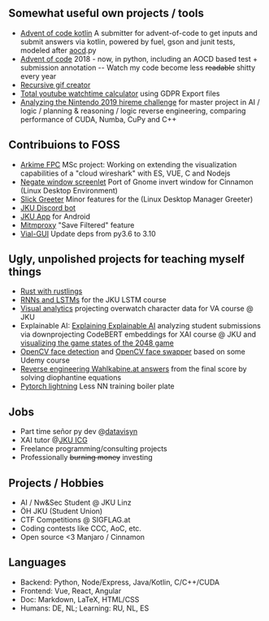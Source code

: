 ## Somewhat useful own projects / tools
* [Advent of code kotlin](https://github.com/rnbwdsh/advent-of-code-kotlin) A submitter for advent-of-code to get inputs and submit answers via kotlin, powered by fuel, gson and junit tests, modeled after [aocd](https://github.com/wimglenn/advent-of-code-data/tree/master/).py
* [Advent of code](https://github.com/rnbwdsh/advent-of-code) 2018 - now, in python, including an AOCD based test + submission annotation -- Watch my code become less ~~readable~~ shitty every year
* [Recursive gif creator](https://github.com/rnbwdsh/gif_recursion)
* [Total youtube watchtime calculator](https://github.com/rnbwdsh/youtube-watchtime-calculator) using GDPR Export files
* [Analyzing the Nintendo 2019 hireme challenge](https://github.com/rnbwdsh/nintendo_hireme) for master project in AI / logic / planning & reasoning / logic reverse engineering, comparing performance of CUDA, Numba, CuPy and C++


## Contribuions to FOSS
* [Arkime FPC](https://github.com/rnbwdsh/arkime) MSc project: Working on extending the visualization capabilities of a "cloud wireshark" with ES, VUE, C and Nodejs
* [Negate window screenlet](https://github.com/rnbwdsh/cinnamon-spices-extensions/tree/master/rnbdsh%40negateWindow) Port of Gnome invert window for Cinnamon (Linux Desktop Environment)
* [Slick Greeter](https://github.com/rnbwdsh/slick-greeter) Minor features for the (Linux Desktop Manager Greeter)
* [JKU Discord bot](https://github.com/rnbwdsh/StV-Informatik-AI-Discord-Bot)
* [JKU App](https://github.com/marunjar/anewjkuapp) for Android
* [Mitmproxy](https://github.com/rnbwdsh/mitmproxy) "Save Filtered" feature
* [Vial-GUI](https://github.com/rnbwdsh/vial-gui) Update deps from py3.6 to 3.10

## Ugly, unpolished projects for teaching myself things
* [Rust with rustlings](https://github.com/rnbwdsh/rustlings)
* [RNNs and LSTMs](https://github.com/rnbwdsh/lstm_rnn) for the JKU LSTM course
* [Visual analytics](https://github.com/rnbwdsh/VA_overwatch) projecting overwatch character data for VA course @ JKU
* Explainable AI: [Explaining Explainable AI](https://github.com/rnbwdsh/explaining_explainable_ai/) analyzing student submissions via downprojecting CodeBERT embeddings for XAI course @ JKU and [visualizing the game states of the 2048 game](https://github.com/rnbwdsh/2048vis)
* [OpenCV face detection](https://github.com/rnbwdsh/facefilter) and [OpenCV face swapper](https://github.com/rnbwdsh/face_swapper) based on some Udemy course
* [Reverse engineering Wahlkabine.at answers](https://github.com/rnbwdsh/wahlkabine.rev) from the final score by solving diophantine equations
* [Pytorch lightning](https://github.com/rnbwdsh/visualizing-and-undertanding-rnns-using-pytorch-lightning) Less NN training boiler plate

## Jobs
* Part time señor py dev @[datavisyn](https://github.com/datavisyn)
* XAI tutor @[JKU ICG](https://github.com/JKU-ICG)
* Freelance programming/consulting projects
* Professionally ~~burning money~~ investing

## Projects / Hobbies
* AI / Nw&Sec Student @ JKU Linz
* ÖH JKU (Student Union)
* CTF Competitions @ SIGFLAG.at
* Coding contests like CCC, AoC, etc.
* Open source <3 Manjaro / Cinnamon

## Languages
* Backend: Python, Node/Express, Java/Kotlin, C/C++/CUDA
* Frontend: Vue, React, Angular
* Doc: Markdown, LaTeX, HTML/CSS
* Humans: DE, NL; Learning: RU, NL, ES
